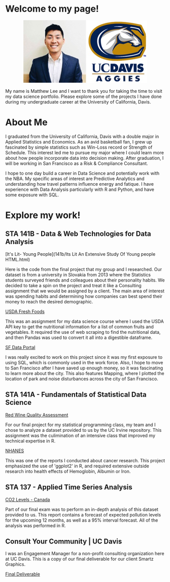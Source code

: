 
# Welcome to my page! 

<p align="center">
  
  <img src="/headshot.jpg">
  <img src="/aggies.jpg">
</p>


My name is Matthew Lee and I want to thank you for taking the time to visit my data science portfolio. Please explore some of the projects I have done during my undergraduate career at the University of California, Davis. 


# About Me
I graduated from the University of California, Davis with a double major in Applied Statistics and Economics. As an avid basketball fan, I grew up fascinated by simple statistics such as Win-Loss record or Strength of Schedule. This interest led me to pursue my major where I could learn more about how people incorporate data into decision making. After graduation, I will be working in San Francisco as a Risk & Compliance Consultant. 

I hope to one day build a career in Data Science and potentially work with the NBA. My specific areas of interest are Predictive Analytics and understanding how travel patterns influence energy and fatique. I have experience with Data Analysis particularly with R and Python, and have some exposure with SQL. 

# Explore my work!
## STA 141B - Data & Web Technologies for Data Analysis

[It's Lit- Young People](141b/Its Lit An Extensive Study Of Young people HTML.html)

Here is the code from the final project that my group and I researched. Our dataset is from a university in Slovakia from 2013 where the Statistics students surveyed friends and colleagues about their personality habits. We decided to take a spin on the project and treat it like a Consulting assignment that we would be assigned by a client. The main area of interest was spending habits and determining how companies can best spend their money to reach the desired demographic. 

[USDA Fresh Foods](141b/assignment4+Matthew+Lee.html) 

This was an assignment for my data science course where I used the USDA API key to get the nutritional information for a list of common fruits and vegetables. It required the use of web scraping to find the nutritional data, and then Pandas was used to convert it all into a digestible dataframe. 

[SF Data Portal](141b/assignment6+Matthew_Lee.html)

I was really excited to work on this project since it was my first exposure to using SQL, which is commonly used in the work force. Also, I hope to move to San Francisco after I have saved up enough money, so it was fascinating to learn more about the city. This also features Mapping, where I plotted the location of park and noise disturbances across the city of San Francisco. 


## STA 141A - Fundamentals of Statistical Data Science
[Red Wine Quality Assessment](141final.pdf)

For our final project for my statistical programming class, my team and I chose to analyze a dataset provided to us by the UC Irvine repository. This assignment was the culimination of an intensive class that improved my technical expertise in R.


[NHANES](141a/141a+hw+2.html) 

This was one of the reports I conducted about cancer research. This project emphasized the use of 'ggplot2' in R, and required extensive outside research into health effects of Hemoglobin, Albumin or Iron. 


## STA 137 - Applied Time Series Analysis
[CO2 Levels - Canada](137final.pdf)

Part of our final exam was to perform an in-depth analysis of this dataset provided to us. This report contains a forecast of expected pollution levels for the upcoming 12 months, as well as a 95% interval forecast. All of the analysis was performed in R. 


## Consult Your Community | UC Davis
I was an Engagement Manager for a non-profit consulting organization here at UC Davis. This is a copy of our final deliverable for our client Smartz Graphics. 

[Final Deliverable](FINAL_cyc.pdf)
